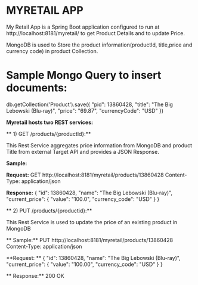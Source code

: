 # MYRETAIL APP

My Retail App is a Spring Boot application configured to run at http://localhost:8181/myretail/  to get Product Details and to update Price.

MongoDB is used to Store the product information(productId, title,price and currency code) in product Collection.

# Sample Mongo Query to insert documents:
db.getCollection('Product').save({ "pid": 13860428, "title": "The Big Lebowski (Blu-ray)", "price": "69.87", "currencyCode": "USD"  })

**Myretail hosts two REST services:**

** 1) GET /products/{productId}:**
   
  This Rest Service aggregates price information from MongoDB and product Title from external Target API and
  provides a JSON Response.
  
  **Sample:**
  
  **Request:** 
  GET   http://localhost:8181/myretail/products/13860428
  Content-Type: application/json
  
  **Response:**
  {
    "id": 13860428,
    "name": "The Big Lebowski (Blu-ray)",
    "current_price": {
        "value": "100.0",
        "currency_code": "USD"
    }
}
  
** 2) PUT /products/{productid}:**
  
  This Rest Service is used to update the price of an existing product in MongoDB

  ** Sample:**
  PUT http://localhost:8181/myretail/products/13860428
  Content-Type: application/json
  
  **Request: **
   { "id": 13860428, "name": "The Big Lebowski (Blu-ray)", "current_price": { "value": "100.00", "currency_code": "USD" } }
   
   ** Response:**
   200 OK
